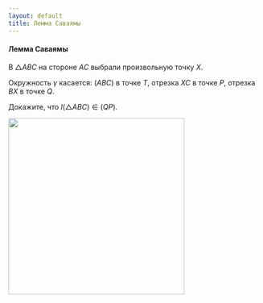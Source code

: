 ```yaml
---
layout: default
title: Лемма Саваямы
---
```


#### Лемма Саваямы

В $△ABC$ на стороне $AC$  выбрали произвольную точку $X$.

Окружность $\gamma$ касается:
$(ABC)$ в точке $T$,
отрезка $XC$ в точке $P$,
отрезка $BX$ в точке $Q$.

Докажите, что $I(△ABC) \in (QP)$.

<img width='350' src="https://docs.google.com/drawings/d/1xS846vW-fNAbmzwXfuwDTBxrRo0c2mflicqs3YJbFt8/export/svg">
